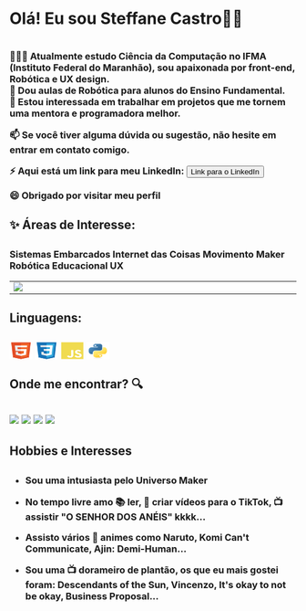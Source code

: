 ### <h1> Olá! Eu sou Steffane Castro👋🏽<h1/>
<h3> 
👩🏽‍💻 Atualmente estudo Ciência da Computação no IFMA (Instituto Federal do Maranhão), sou apaixonada por front-end, Robótica e UX design. <br>
📖 Dou aulas de Robótica para alunos do Ensino Fundamental. <br>
🔭 Estou interessada em trabalhar em projetos que me tornem uma mentora e programadora melhor. <br>

📫 Se você tiver alguma dúvida ou sugestão, não hesite em entrar em contato comigo. <br>

⚡ Aqui está um link para meu LinkedIn: <a href='https://www.linkedin.com/in/steffane-de-oliveira-castro-6908a8192/'><button>Link para o LinkedIn</button></a> <br>

😄 Obrigado por visitar meu perfil
<h3/>

<h2>✨ Áreas de Interesse: <h2/>
  <h3>
    Sistemas Embarcados
    Internet das Coisas
    Movimento Maker
    Robótica Educacional
    UX
  </h3>
  <center>
<table>
    <tr>
        <td><img width="495px" align="left" src="https://github-readme-stats.vercel.app/api/top-langs/?username=SteffaneCastro&hide=html&layout=compact&theme=tokyonight&show_icons=true" /></td>
        <td><img width="495px" align="left" src="https://github-readme-stats.vercel.app/api?username=SteffaneCastro&theme=tokyonight&show_icons=true"/></td>
    </tr>   
</table>
</center>   
<h2>Linguagens: <h2/>
<div>
  <img align="center" alt="Rafa-HTML" height="30" width="40" src="https://raw.githubusercontent.com/devicons/devicon/master/icons/html5/html5-original.svg">
  <img align="center" alt="Rafa-CSS" height="30" width="40" src="https://raw.githubusercontent.com/devicons/devicon/master/icons/css3/css3-original.svg">
  <img align="center" alt="Rafa-Js" height="30" width="40" src="https://raw.githubusercontent.com/devicons/devicon/master/icons/javascript/javascript-plain.svg">
  <img align="center" alt="Rafa-Python" height="30" width="40" src="https://raw.githubusercontent.com/devicons/devicon/master/icons/python/python-original.svg">
</div>
<h2>Onde me encontrar? 🔍<h2>
<div> 
  <a href = "mailto:steffane.castro@gmail.com"><img src="https://img.shields.io/badge/-Gmail-%23333?style=for-the-badge&logo=gmail&logoColor=white" target="_blank"></a>
  <a href="https://www.linkedin.com/in/steffane-de-oliveira-castro-6908a8192/" target="_blank"><img src="https://img.shields.io/badge/-LinkedIn-%230077B5?style=for-the-badge&logo=linkedin&logoColor=white" target="_blank"></a>
  <a href="https://www.instagram.com/steffane.cass/" target="_blank"><img src="https://img.shields.io/badge/-Instagram-%23E4405F?style=for-the-badge&logo=instagram&logoColor=white" target="_blank"></a>
  <a href = "https://www.tiktok.com/@steffane.cass?is_from_webapp=1&sender_device=pc"><img src="https://img.shields.io/badge/-TikTok-%23333?style=for-the-badge&logo=TikTok&logoColor=white" target="_blank"></a>
</div>
  
<h2>Hobbies e Interesses<h2/>
<h3>
  
- Sou uma intusiasta pelo Universo Maker 
  
- No tempo livre amo 📚 ler, 🎥 criar vídeos para o TikTok, 📺 assistir "O SENHOR DOS ANÉIS" kkkk...
- Assisto vários 🎥 animes como Naruto, Komi Can't Communicate, Ajin: Demi-Human...
- Sou uma 📺 dorameiro de plantão, os que eu mais gostei foram: Descendants of the Sun, Vincenzo, It's okay to not be okay, Business Proposal...
<h3/>
